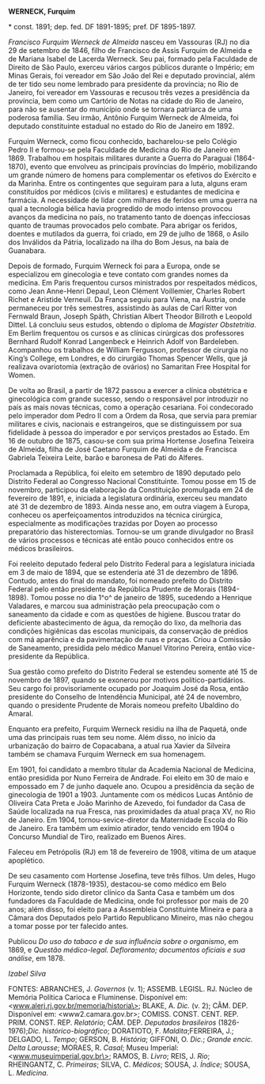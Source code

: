 **WERNECK, Furquim**

\* const. 1891; dep. fed. DF 1891-1895; pref. DF 1895-1897.

*Francisco Furquim Werneck de Almeida* nasceu em Vassouras (RJ) no dia
29 de setembro de 1846, filho de Francisco de Assis Furquim de Almeida e
de Mariana Isabel de Lacerda Werneck. Seu pai, formado pela Faculdade de
Direito de São Paulo, exerceu vários cargos públicos durante o Império;
em Minas Gerais, foi vereador em São João del Rei e deputado provincial,
além de ter tido seu nome lembrado para presidente da província; no Rio
de Janeiro, foi vereador em Vassouras e recusou três vezes a presidência
da província, bem como um Cartório de Notas na cidade do Rio de Janeiro,
para não se ausentar do município onde se tornara patriarca de uma
poderosa família. Seu irmão, Antônio Furquim Werneck de Almeida, foi
deputado constituinte estadual no estado do Rio de Janeiro em 1892.

Furquim Werneck, como ficou conhecido, bacharelou-se pelo Colégio Pedro
II e formou-se pela Faculdade de Medicina do Rio de Janeiro em 1869.
Trabalhou em hospitais militares durante a Guerra do Paraguai
(1864-1870), evento que envolveu as principais províncias do Império,
mobilizando um grande número de homens para complementar os efetivos do
Exército e da Marinha. Entre os contingentes que seguiram para a luta,
alguns eram constituídos por médicos (civis e militares) e estudantes de
medicina e farmácia. A necessidade de lidar com milhares de feridos em
uma guerra na qual a tecnologia bélica havia progredido de modo intenso
provocou avanços da medicina no país, no tratamento tanto de doenças
infecciosas quanto de traumas provocados pelo combate. Para abrigar os
feridos, doentes e mutilados da guerra, foi criado, em 29 de julho de
1868, o Asilo dos Inválidos da Pátria, localizado na ilha do Bom Jesus,
na baía de Guanabara.

Depois de formado, Furquim Werneck foi para a Europa, onde se
especializou em ginecologia e teve contato com grandes nomes da
medicina. Em Paris frequentou cursos ministrados por respeitados
médicos, como Jean Anne-Henri Depaul, Leon Clément Voillemier, Charles
Robert Richet e Aristide Verneuil. Da França seguiu para Viena, na
Áustria, onde permaneceu por três semestres, assistindo às aulas de Carl
Ritter von Fernwald Braun, Joseph Späth, Christian Albert Theodor
Billroth e Leopold Dittel. Lá concluiu seus estudos, obtendo o diploma
de *Magister Obstetritia*. Em Berlim frequentou os cursos e as clínicas
cirúrgicas dos professores Bernhard Rudolf Konrad Langenbeck e Heinrich
Adolf von Bardeleben. Acompanhou os trabalhos de William Fergusson,
professor de cirurgia no King’s College, em Londres, e do cirurgião
Thomas Spencer Wells, que já realizava ovariotomia (extração de ovários)
no Samaritan Free Hospital for Women.

De volta ao Brasil, a partir de 1872 passou a exercer a clínica
obstétrica e ginecológica com grande sucesso, sendo o responsável por
introduzir no país as mais novas técnicas, como a operação cesariana.
Foi condecorado pelo imperador dom Pedro II com a Ordem da Rosa, que
servia para premiar militares e civis, nacionais e estrangeiros, que se
distinguissem por sua fidelidade à pessoa do imperador e por serviços
prestados ao Estado. Em 16 de outubro de 1875, casou-se com sua prima
Hortense Josefina Teixeira de Almeida, filha de José Caetano Furquim de
Almeida e de Francisca Gabriela Teixeira Leite, barão e baronesa de Pati
do Alferes.

Proclamada a República, foi eleito em setembro de 1890 deputado pelo
Distrito Federal ao Congresso Nacional Constituinte. Tomou posse em 15
de novembro, participou da elaboração da Constituição promulgada em 24
de fevereiro de 1891, e, iniciada a legislatura ordinária, exerceu seu
mandato até 31 de dezembro de 1893. Ainda nesse ano, em outra viagem à
Europa, conheceu os aperfeiçoamentos introduzidos na técnica cirúrgica,
especialmente as modificações trazidas por Doyen ao processo
preparatório das histerectomias. Tornou-se um grande divulgador no
Brasil de vários processos e técnicas até então pouco conhecidos entre
os médicos brasileiros.

Foi reeleito deputado federal pelo Distrito Federal para a legislatura
iniciada em 3 de maio de 1894, que se estenderia até 31 de dezembro de
1896. Contudo, antes do final do mandato, foi nomeado prefeito do
Distrito Federal pelo então presidente da República Prudente de Morais
(1894-1898). Tomou posse no dia 1^o^ de janeiro de 1895, sucedendo a
Henrique Valadares, e marcou sua administração pela preocupação com o
saneamento da cidade e com as questões de higiene. Buscou tratar do
deficiente abastecimento de água, da remoção do lixo, da melhoria das
condições higiênicas das escolas municipais, da conservação de prédios
com má aparência e da pavimentação de ruas e praças. Criou a Comissão de
Saneamento, presidida pelo médico Manuel Vitorino Pereira, então
vice-presidente da República.

Sua gestão como prefeito do Distrito Federal se estendeu somente até 15
de novembro de 1897, quando se exonerou por motivos
político-partidários. Seu cargo foi provisoriamente ocupado por Joaquim
José da Rosa, então presidente do Conselho de Intendência Municipal, até
24 de novembro, quando o presidente Prudente de Morais nomeou prefeito
Ubaldino do Amaral.

Enquanto era prefeito, Furquim Werneck residiu na ilha de Paquetá, onde
uma das principais ruas tem seu nome. Além disso, no início da
urbanização do bairro de Copacabana, a atual rua Xavier da Silveira
também se chamava Furquim Werneck em sua homenagem.

Em 1901, foi candidato a membro titular da Academia Nacional de
Medicina, então presidida por Nuno Ferreira de Andrade. Foi eleito em 30
de maio e empossado em 7 de junho daquele ano. Ocupou a presidência da
seção de ginecologia de 1901 a 1903. Juntamente com os médicos Lucas
Antônio de Oliveira Cata Preta e João Marinho de Azevedo, foi fundador
da Casa de Saúde localizada na rua Fresca, nas proximidades da atual
praça XV, no Rio de Janeiro. Em 1904, tornou-sevice-diretor da
Maternidade Escola do Rio de Janeiro. Era também um exímio atirador,
tendo vencido em 1904 o Concurso Mundial de Tiro, realizado em Buenos
Aires.

Faleceu em Petrópolis (RJ) em 18 de fevereiro de 1908, vítima de um
ataque apoplético.

De seu casamento com Hortense Josefina, teve três filhos. Um deles, Hugo
Furquim Werneck (1878-1935), destacou-se como médico em Belo Horizonte,
tendo sido diretor clínico da Santa Casa e também um dos fundadores da
Faculdade de Medicina, onde foi professor por mais de 20 anos; além
disso, foi eleito para a Assembleia Constituinte Mineira e para a Câmara
dos Deputados pelo Partido Republicano Mineiro, mas não chegou a tomar
posse por ter falecido antes.

Publicou *Do uso do tabaco e de sua influência sobre o organismo*, em
1869, e *Questão médico-legal. Defloramento; documentos oficiais e sua
análise*, em 1878.

*Izabel Silva*

FONTES: ABRANCHES, J. *Governos* (v. 1); ASSEMB. LEGISL. RJ. Núcleo de
Memória Política Carioca e Fluminense. Disponível em:
\<www.alerj.rj.gov.br/memoria/historia\>; BLAKE, A. *Dic.* (v. 2); CÂM.
DEP. Disponível em: \<www2.camara.gov.br\>; COMISS. CONST. CENT. REP.
PRIM. CONST. REP. *Relatório*; CÂM. DEP. *Deputados brasileiros*
(1826-1976);*Dic. histórico-biográfico*; DORATIOTO, F.
*Maldita*;FERREIRA, J.; DELGADO, L. *Tempo*; GERSON, B. *História*;
GIFFONI, O. *Dic.*; *Grande encic. Delta Larousse*; MORAES, R. *Casal*;
Museu Imperial: \<www.museuimperial.gov.br\>; RAMOS, B. *Livro*; REIS,
J. *Rio*; RHEINGANTZ, C. *Primeiras*; SILVA, C. *Médicos*; SOUSA, J.
*Índice*; SOUSA, L. *Medicina*.
